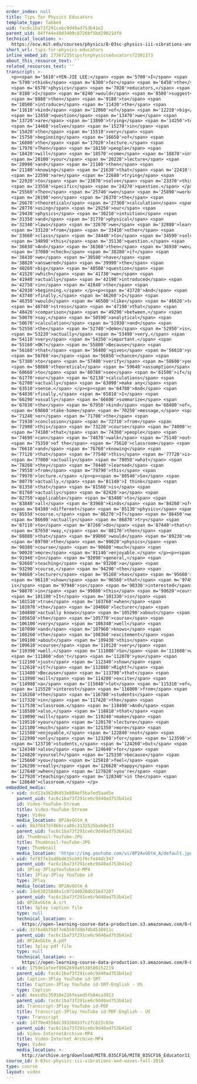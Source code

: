 ```yaml
---
order_index: null
title: Tips for Physics Educators
template_type: Tabbed
uid: fac6c1ba73f291ce6c9d40ad753b41e2
parent_uid: 04ff44e40d3409c8726bf5bd29021df8
technical_location: >-
  https://ocw.mit.edu/courses/physics/8-03sc-physics-iii-vibrations-and-waves-fall-2016/instructor-insights/tips-for-physics-educators
short_url: tips-for-physics-educators
inline_embed_id: 27367235tipsforphysicseducators72301173
about_this_resource_text: ''
related_resources_text: ''
transcript: >-
  <p><span m='5610'>YEN-JIE LEE:</span> <span m='5700'>I</span> <span
  m='5790'>think</span> <span m='6300'>for</span> <span m='6450'>the</span>
  <span m='6570'>physics</span> <span m='7020'>educators,</span> <span
  m='8180'>I</span> <span m='8240'>would</span> <span m='8580'>suggest</span>
  <span m='8880'>then</span> <span m='9180'>to</span> <span
  m='10500'>introduce</span> <span m='11430'>the</span> <span
  m='11610'>kind</span> <span m='12060'>of</span> <span m='12210'>big</span>
  <span m='12450'>question</span> <span m='13470'>we</span> <span
  m='13720'>are</span> <span m='13890'>trying</span> <span m='14250'>to</span>
  <span m='14460'>solve</span> <span m='15270'>in</span> <span
  m='15420'>the</span> <span m='15510'>very</span> <span
  m='15750'>beginning</span> <span m='16650'>of</span> <span
  m='16800'>the</span> <span m='17020'>lecture.</span> <span
  m='17970'>Then</span> <span m='18150'>people</span> <span
  m='18420'>will</span> <span m='18570'>come</span> <span m='18870'>into</span>
  <span m='20100'>your</span> <span m='20220'>lecture</span> <span
  m='20990'>and</span> <span m='21100'>then</span> <span
  m='21180'>knowing</span> <span m='21630'>that</span> <span m='22410'>we</span>
  <span m='22590'>are</span> <span m='22680'>trying</span> <span
  m='22920'>to</span> <span m='23070'>solve</span> <span m='23370'>this</span>
  <span m='23550'>specific</span> <span m='24270'>question.</span> </p><p><span
  m='25560'>Then</span> <span m='25740'>we</span> <span m='25890'>work</span>
  <span m='26190'>on</span> <span m='26370'>the</span> <span
  m='26670'>theoretical</span> <span m='27360'>calculation</span> <span
  m='28770'>using</span> <span m='29250'>our</span> <span
  m='29430'>physics</span> <span m='30210'>intuition</span> <span
  m='31350'>and</span> <span m='31770'>physical</span> <span
  m='32340'>laws</span> <span m='32670'>we</span> <span m='32880'>learned</span>
  <span m='33120'>from</span> <span m='33410'>other</span> <span
  m='33660'>class</span> <span m='34440'>to</span> <span m='34590'>solve</span>
  <span m='34890'>this</span> <span m='35130'>question.</span> <span
  m='36030'>And</span> <span m='36360'>then</span> <span m='36930'>we</span>
  <span m='37080'>check</span> <span m='38280'>if</span> <span
  m='38430'>we</span> <span m='38580'>have</span> <span
  m='38820'>answered</span> <span m='39990'>the</span> <span
  m='40260'>big</span> <span m='40500'>question</span> <span
  m='41520'>which</span> <span m='41730'>we</span> <span
  m='41940'>actually</span> <span m='42190'>introduced</span> <span
  m='42750'>in</span> <span m='42840'>the</span> <span
  m='42930'>beginning.</span> </p><p><span m='43720'>And</span> <span
  m='43740'>finally,</span> <span m='46260'>I</span> <span
  m='46350'>would</span> <span m='46500'>like</span> <span m='46620'>to</span>
  <span m='46740'>stress</span> <span m='47190'>that</span> <span
  m='48420'>comparison</span> <span m='49290'>between,</span> <span
  m='50070'>say,</span> <span m='50590'>analytical</span> <span
  m='50670'>calculation</span> <span m='51930'>and</span> <span
  m='52550'>the</span> <span m='52740'>demo</span> <span m='52950'>is</span>
  <span m='53220'>actually</span> <span m='53490'>very,</span> <span
  m='54110'>very</span> <span m='54350'>important.</span> <span
  m='55160'>OK?</span> <span m='55800'>Because</span> <span
  m='56160'>that</span> <span m='56400'>gives</span> <span m='56610'>you</span>
  <span m='56760'>a</span> <span m='56850'>chance</span> <span
  m='57300'>to</span> <span m='57480'>verify</span> <span m='58600'>your</span>
  <span m='58860'>theoretical</span> <span m='59640'>assumption</span> <span
  m='60660'>to</span> <span m='60780'>see</span> <span m='61500'>if</span> <span
  m='61770'>our</span> <span m='62130'>calculations</span> <span
  m='62700'>actually</span> <span m='63090'>make any</span> <span
  m='63510'>sense.</span> </p><p><span m='64780'>And</span> <span
  m='64830'>finally,</span> <span m='65810'>I</span> <span
  m='66290'>usually</span> <span m='66600'>summarize</span> <span
  m='67830'>the</span> <span m='67950'>kind</span> <span m='68400'>of</span>
  <span m='69860'>take-home</span> <span m='70250'>message,</span> <span
  m='71240'>or</span> <span m='71780'>the</span> <span
  m='71930'>conclusion</span> <span m='72710'>from</span> <span
  m='72980'>this</span> <span m='73220'>course</span> <span m='74000'>so</span>
  <span m='74180'>that</span> <span m='74360'>people</span> <span
  m='74690'>can</span> <span m='74870'>walk</span> <span m='75140'>out</span>
  <span m='75350'>of the</span> <span m='75610'>classroom</span> <span
  m='76610'>and</span> <span m='76760'>knowing</span> <span
  m='77120'>that</span> <span m='77540'>this</span> <span m='77720'>is</span>
  <span m='77800'>actually</span> <span m='78050'>what</span> <span
  m='78260'>they</span> <span m='78440'>learned</span> <span
  m='79550'>from</span> <span m='79790'>this</span> <span
  m='79970'>lecture.</span> </p><p><span m='80540'>So</span> <span
  m='80770'>actually,</span> <span m='81140'>I think</span> <span
  m='81350'>that</span> <span m='81560'>is</span> <span
  m='81760'>actually</span> <span m='82420'>a</span> <span
  m='82750'>applicable</span> <span m='83480'>to</span> <span
  m='83840'>all</span> <span m='83960'>kinds</span> <span m='84260'>of</span>
  <span m='84380'>different</span> <span m='85130'>physics</span> <span
  m='85550'>course.</span> <span m='86270'>If</span> <span m='86450'>we</span>
  <span m='86600'>actually</span> <span m='86870'>try</span> <span
  m='87110'>to</span> <span m='87260'>do</span> <span m='87440'>that</span>
  <span m='87650'>way,</span> <span m='88170'>then</span> <span
  m='88880'>that</span> <span m='89060'>would</span> <span m='89230'>make</span>
  <span m='89790'>the</span> <span m='90020'>physics</span> <span
  m='90380'>course</span> <span m='90680'>much</span> <span
  m='90920'>more</span> <span m='91140'>enjoyable.</span> </p><p><span
  m='91940'>In</span> <span m='92090'>general,</span> <span
  m='92660'>teaching</span> <span m='93200'>a</span> <span
  m='93290'>course,</span> <span m='94290'>the</span> <span
  m='94660'>lecturer</span> <span m='95160'>has</span> <span m='95660'>to</span>
  <span m='96110'>show</span> <span m='96560'>that</span> <span m='97490'>he
  is</span> <span m='97940'>so</span> <span m='98330'>interested</span> <span
  m='98870'>in</span> <span m='99080'>this</span> <span m='99620'>course.</span>
  <span m='101180'>It</span> <span m='101330'>is</span> <span
  m='101510'>true</span> <span m='103760'>when</span> <span
  m='103970'>the</span> <span m='104060'>lecturer</span> <span
  m='104880'>actually knows</span> <span m='105290'>about</span> <span
  m='105650'>the</span> <span m='105770'>course</span> <span
  m='106100'>very</span> <span m='106340'>well</span> <span
  m='107090'>and</span> <span m='107960'>knows</span> <span
  m='108260'>the</span> <span m='108360'>excitement</span> <span
  m='109100'>about</span> <span m='109430'>this</span> <span
  m='109610'>course</span> <span m='110120'>very</span> <span
  m='110390'>well.</span> <span m='111080'>So</span> <span m='111680'>why</span>
  <span m='111860'>don't</span> <span m='112070'>you</span> <span
  m='112160'>just</span> <span m='112340'>show</span> <span
  m='112610'>it?</span> <span m='112880'>Right?</span> <span
  m='113480'>Because</span> <span m='113790'>that</span> <span
  m='113990'>will</span> <span m='114200'>excite</span> <span
  m='114980'>a</span> <span m='115040'>lot</span> <span m='115310'>of</span>
  <span m='115520'>interest</span> <span m='116000'>from</span> <span
  m='116260'>the</span> <span m='116780'>students</span> <span
  m='117320'>in</span> <span m='117420'>the</span> <span
  m='117530'>classroom.</span> <span m='118490'>And</span> <span
  m='118580'>also,</span> <span m='118810'>that</span> <span
  m='119090'>will</span> <span m='119240'>make</span> <span
  m='119510'>your</span> <span m='120170'>lecture</span> <span
  m='121100'>much</span> <span m='121350'>more</span> <span
  m='121580'>enjoyable,</span> <span m='122840'>not</span> <span
  m='122990'>only</span> <span m='123200'>for</span> <span m='123590'>the</span>
  <span m='123710'>students,</span> <span m='124260'>but</span> <span
  m='124340'>also</span> <span m='124640'>for</span> <span
  m='124820'>yourself</span> <span m='125330'>because</span> <span
  m='125660'>you</span> <span m='125810'>feel</span> <span
  m='126290'>really</span> <span m='126620'>happy</span> <span
  m='127640'>when</span> <span m='127820'>you're</span> <span
  m='127920'>teaching</span> <span m='128340'>in the</span> <span
  m='128640'>classroom.</span> </p>
embedded_media:
  - uid: dcd13a362d6d53e804ef5bafed5aad5e
    parent_uid: fac6c1ba73f291ce6c9d40ad753b41e2
    id: Video-YouTube-Stream
    title: Video-YouTube-Stream
    type: Video
    media_location: 8P2AvGGtm_A
  - uid: 8b3f647df866cca86c3132525bab0e33
    parent_uid: fac6c1ba73f291ce6c9d40ad753b41e2
    id: Thumbnail-YouTube-JPG
    title: Thumbnail-YouTube-JPG
    type: Thumbnail
    media_location: 'https://img.youtube.com/vi/8P2AvGGtm_A/default.jpg'
  - uid: fef877e3ad0bd615cb91f6cfe44dc347
    parent_uid: fac6c1ba73f291ce6c9d40ad753b41e2
    id: 3Play-3PlayYouTubeid-MP4
    title: 3Play-3Play YouTube id
    type: 3Play
    media_location: 8P2AvGGtm_A
  - uid: 1de63025848a1c0719d028db216d7207
    parent_uid: fac6c1ba73f291ce6c9d40ad753b41e2
    id: 8P2AvGGtm_A.srt
    title: 3play caption file
    type: null
    technical_location: >-
      https://open-learning-course-data-production.s3.amazonaws.com/8-03sc-physics-iii-vibrations-and-waves-fall-2016/1de63025848a1c0719d028db216d7207_8P2AvGGtm_A.srt
  - uid: d1fba8b750f7e65507d9b7db4538011c
    parent_uid: fac6c1ba73f291ce6c9d40ad753b41e2
    id: 8P2AvGGtm_A.pdf
    title: 3play pdf file
    type: null
    technical_location: >-
      https://open-learning-course-data-production.s3.amazonaws.com/8-03sc-physics-iii-vibrations-and-waves-fall-2016/d1fba8b750f7e65507d9b7db4538011c_8P2AvGGtm_A.pdf
  - uid: 1759e1afeef0062699a6530580152219
    parent_uid: fac6c1ba73f291ce6c9d40ad753b41e2
    id: Caption-3Play YouTube id-SRT
    title: Caption-3Play YouTube id-SRT-English - US
    type: Caption
  - uid: 4eecd5c35910e226feaed5fb84ca3913
    parent_uid: fac6c1ba73f291ce6c9d40ad753b41e2
    id: Transcript-3Play YouTube id-PDF
    title: Transcript-3Play YouTube id-PDF-English - US
    type: Transcript
  - uid: 1d770e4556dc39336833fc2fc823c03e
    parent_uid: fac6c1ba73f291ce6c9d40ad753b41e2
    id: Video-InternetArchive-MP4
    title: Video-Internet Archive-MP4
    type: Video
    media_location: >-
      http://archive.org/download/MIT8.03SCF16/MIT8_03SCF16_Educator11_Tips_for_Physics_Educators_300k.mp4
course_id: 8-03sc-physics-iii-vibrations-and-waves-fall-2016
type: course
layout: video
---
```

